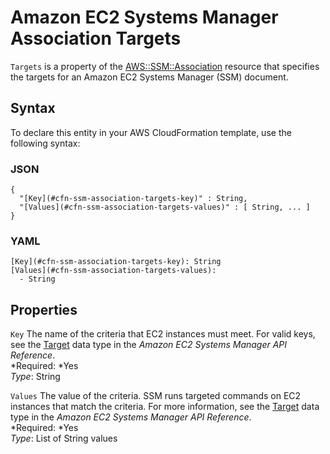 # Amazon EC2 Systems Manager Association Targets<a name="aws-properties-ssm-association-targets"></a>

`Targets` is a property of the [AWS::SSM::Association](aws-resource-ssm-association.md) resource that specifies the targets for an Amazon EC2 Systems Manager \(SSM\) document\.

## Syntax<a name="aws-properties-ssm-association-targets-syntax"></a>

To declare this entity in your AWS CloudFormation template, use the following syntax:

### JSON<a name="aws-properties-ssm-association-targets-syntax.json"></a>

```
{
  "[Key](#cfn-ssm-association-targets-key)" : String,
  "[Values](#cfn-ssm-association-targets-values)" : [ String, ... ]
}
```

### YAML<a name="aws-properties-ssm-association-targets-syntax.yaml"></a>

```
[Key](#cfn-ssm-association-targets-key): String
[Values](#cfn-ssm-association-targets-values):
  - String
```

## Properties<a name="w3ab2c21c14e1704b7"></a>

`Key`  <a name="cfn-ssm-association-targets-key"></a>
The name of the criteria that EC2 instances must meet\. For valid keys, see the [Target](http://docs.aws.amazon.com/ssm/latest/APIReference/API_Target.html) data type in the *Amazon EC2 Systems Manager API Reference*\.  
*Required: *Yes  
*Type*: String

`Values`  <a name="cfn-ssm-association-targets-values"></a>
The value of the criteria\. SSM runs targeted commands on EC2 instances that match the criteria\. For more information, see the [Target](http://docs.aws.amazon.com/ssm/latest/APIReference/API_Target.html) data type in the *Amazon EC2 Systems Manager API Reference*\.  
*Required: *Yes  
*Type*: List of String values